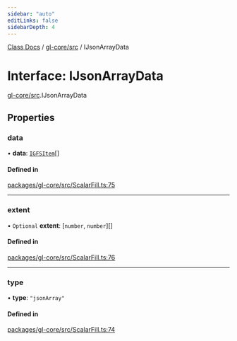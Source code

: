 ```yaml
---
sidebar: "auto"
editLinks: false
sidebarDepth: 4
---
```


[Class Docs](../index.md) / [gl-core/src](../modules/gl_core_src.md) / IJsonArrayData

# Interface: IJsonArrayData

[gl-core/src](../modules/gl_core_src.md).IJsonArrayData

## Properties

### data

• **data**: [`IGFSItem`](gl_core_src.IGFSItem.md)[]

#### Defined in

[packages/gl-core/src/ScalarFill.ts:75](https://github.com/sakitam-fdd/wind-layer/blob/cc04063/packages/gl-core/src/ScalarFill.ts#L75)

___

### extent

• `Optional` **extent**: [`number`, `number`][]

#### Defined in

[packages/gl-core/src/ScalarFill.ts:76](https://github.com/sakitam-fdd/wind-layer/blob/cc04063/packages/gl-core/src/ScalarFill.ts#L76)

___

### type

• **type**: ``"jsonArray"``

#### Defined in

[packages/gl-core/src/ScalarFill.ts:74](https://github.com/sakitam-fdd/wind-layer/blob/cc04063/packages/gl-core/src/ScalarFill.ts#L74)
